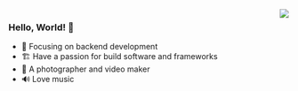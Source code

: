 <img align="right" src="https://github-readme-stats.vercel.app/api?username=Insutanto&show_icons=true&icon_color=CE1D2D&text_color=718096&bg_color=ffffff&hide_title=true" />

### Hello, World! 👋

- :orange_book: Focusing on backend development
- :building_construction: Have a passion for build software and frameworks
- :camera_flash: A photographer and video maker
- :loud_sound: Love music

